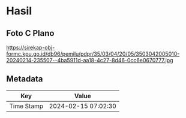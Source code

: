 # Hasil

## Foto C Plano

https://sirekap-obj-formc.kpu.go.id/db96/pemilu/pdpr/35/03/04/20/05/3503042005010-20240214-235507--4ba5911d-aa18-4c27-8d46-0cc6e0670777.jpg


## Metadata

| Key        | Value               |
| ---------- | ------------------- |
| Time Stamp | 2024-02-15 07:02:30 |



